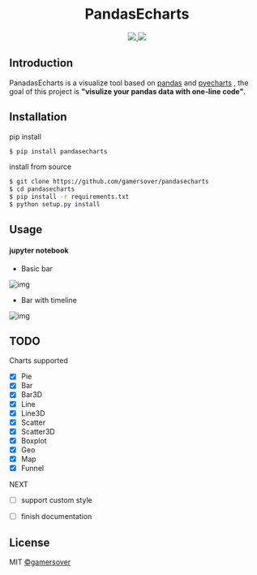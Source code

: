 <h1 align="center"> PandasEcharts </h1>

<p align="center">
  <a href="https://badge.fury.io/py/pandasecharts">
      <img src="https://badge.fury.io/py/pandasecharts.svg">
  </a>

  <a href="https://opensource.org/licenses/MIT">
      <img src="https://img.shields.io/github/license/gamersover/pandasecharts">
  </a>
</p>

## Introduction
PanadasEcharts is a visualize tool based on [pandas](https://github.com/pandas-dev/pandas) and [pyecharts](https://github.com/pyecharts/pyecharts) , the goal of this project is **"visulize your pandas data with one-line code"**.

## Installation
pip install

```sh
$ pip install pandasecharts
```

install from source

```sh
$ git clone https://github.com/gamersover/pandasecharts
$ cd pandasecharts
$ pip install -r requirements.txt
$ python setup.py install
```

## Usage

#### jupyter notebook

* Basic bar
  
![img](https://cdn.jsdelivr.net/gh/gamersover/hexo_blog_assets@main/pandasecharts示例/Kapture-2021-12-02-at-19.51.26.6hc6dq7atk40.gif)

* Bar with timeline
  
![img](https://cdn.jsdelivr.net/gh/gamersover/hexo_blog_assets@main/pandasecharts示例/Kapture-2021-12-02-at-19.56.33.28ztwkmukni8.gif)

## TODO

Charts supported

* [x] Pie
* [x] Bar
* [x] Bar3D
* [x] Line
* [x] Line3D 
* [x] Scatter
* [x] Scatter3D
* [x] Boxplot
* [x] Geo
* [x] Map
* [x] Funnel
  
NEXT

* [ ] support custom style
* [ ] finish documentation




## License

MIT [©gamersover](https://github.com/gamersover)